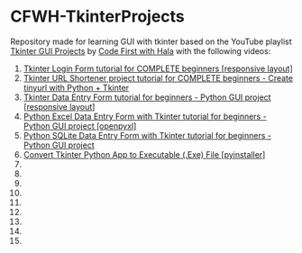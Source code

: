 # CFWH-TkinterProjects

Repository made for learning GUI with tkinter based on the YouTube playlist [Tkinter GUI Projects](https://www.youtube.com/playlist?list=PLs3IFJPw3G9IiHm9PEP1UaMtuvACmxVMj) by [Code First with Hala](https://www.youtube.com/@codefirstwithhala) with the following videos:

1. [Tkinter Login Form tutorial for COMPLETE beginners [responsive layout]](https://www.youtube.com/watch?v=MeMCBdnhvQs)
2. [Tkinter URL Shortener project tutorial for COMPLETE beginners - Create tinyurl with Python + Tkinter](https://www.youtube.com/watch?v=NvzIGaEOKCk)
3. [Tkinter Data Entry Form tutorial for beginners - Python GUI project [responsive layout]](https://www.youtube.com/watch?v=vusUfPBsggw)
4. [Python Excel Data Entry Form with Tkinter tutorial for beginners - Python GUI project [openpyxl]](https://www.youtube.com/watch?v=fvIThtPt6Nc)
5. [Python SQLite Data Entry Form with Tkinter tutorial for beginners - Python GUI project](https://www.youtube.com/watch?v=gdDI_GhIRGo)
6. [Convert Tkinter Python App to Executable (.Exe) File [pyinstaller]](https://www.youtube.com/watch?v=Iv_dECet_oM)
7. []()
8. []()
9. []()
10. []()
11. []()
12. []()
13. []()
14. []()
15. []()